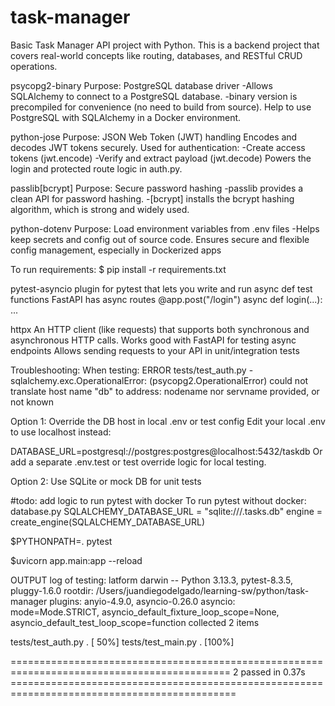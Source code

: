 # task-manager

Basic Task Manager API project with Python. This is a backend project that covers real-world concepts like routing, databases, and RESTful CRUD operations.

psycopg2-binary
Purpose: PostgreSQL database driver
-Allows SQLAlchemy to connect to a PostgreSQL database.
-binary version is precompiled for convenience (no need to build from source).
Help to use PostgreSQL with SQLAlchemy in a Docker environment.

python-jose
Purpose: JSON Web Token (JWT) handling
Encodes and decodes JWT tokens securely.
Used for authentication:
-Create access tokens (jwt.encode)
-Verify and extract payload (jwt.decode)
Powers the login and protected route logic in auth.py.

passlib[bcrypt]
Purpose: Secure password hashing
-passlib provides a clean API for password hashing. -[bcrypt] installs the bcrypt hashing algorithm, which is strong and widely used.

python-dotenv
Purpose: Load environment variables from .env files
-Helps keep secrets and config out of source code.
Ensures secure and flexible config management, especially in Dockerized apps

To run requirements:
$ pip install -r requirements.txt

pytest-asyncio
plugin for pytest that lets you write and run async def test functions
FastAPI has async routes
@app.post("/login")
async def login(...): ...

httpx
An HTTP client (like requests) that supports both synchronous and asynchronous HTTP calls.
Works good with FastAPI for testing async endpoints
Allows sending requests to your API in unit/integration tests

Troubleshooting:
When testing:
ERROR tests/test_auth.py - sqlalchemy.exc.OperationalError: (psycopg2.OperationalError) could not translate host name "db" to address: nodename nor servname provided, or not known

Option 1: Override the DB host in local .env or test config
Edit your local .env to use localhost instead:

DATABASE_URL=postgresql://postgres:postgres@localhost:5432/taskdb
Or add a separate .env.test or test override logic for local testing.

Option 2: Use SQLite or mock DB for unit tests

#todo: add logic to run pytest with docker
To run pytest without docker:
database.py
SQLALCHEMY_DATABASE_URL = "sqlite:///.tasks.db"
engine = create_engine(SQLALCHEMY_DATABASE_URL)

$PYTHONPATH=. pytest

$uvicorn app.main:app --reload

OUTPUT log of testing:
latform darwin -- Python 3.13.3, pytest-8.3.5, pluggy-1.6.0
rootdir: /Users/juandiegodelgado/learning-sw/python/task-manager
plugins: anyio-4.9.0, asyncio-0.26.0
asyncio: mode=Mode.STRICT, asyncio_default_fixture_loop_scope=None, asyncio_default_test_loop_scope=function
collected 2 items

tests/test_auth.py . [ 50%]
tests/test_main.py . [100%]

============================================================================================ 2 passed in 0.37s =============================================================================================

